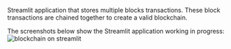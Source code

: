 Streamlit application that stores multiple blocks transactions. 
These block transactions are chained together to create a valid blockchain.

The screenshots below show the Streamlit application working in progress:
![blockchain on streamlit](/Users/crockett/Documents/Education/Fintech/Homework/18-Blockchain/Instructions/Images)


